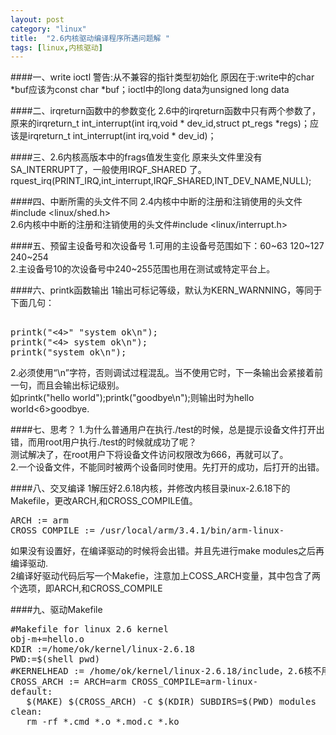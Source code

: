 ```yaml
---
layout: post
category: "linux"
title:  "2.6内核驱动编译程序所遇问题解 "
tags: [linux,内核驱动]
---
```

####一、write ioctl 警告:从不兼容的指针类型初始化
原因在于:write中的char *buf应该为const char *buf；ioctl中的long data为unsigned long data
 
####二、irqreturn函数中的参数变化
2.6中的irqreturn函数中只有两个参数了，原来的irqreturn_t int_interrupt(int irq,void * dev_id,struct pt_regs *regs)；应该是irqreturn_t int_interrupt(int irq,void * dev_id)；
 
####三、2.6内核高版本中的frags值发生变化
原来头文件里没有SA_INTERRUPT了，一般使用IRQF_SHARED 了。  
rquest_irq(PRINT_IRQ,int_interrupt,IRQF_SHARED,INT_DEV_NAME,NULL);
 
####四、中断所需的头文件不同
2.4内核中中断的注册和注销使用的头文件#include <linux/shed.h>  
2.6内核中中断的注册和注销使用的头文件#include <linux/interrupt.h>

####五、预留主设备号和次设备号
1.可用的主设备号范围如下：60~63 120~127 240~254  
2.主设备号10的次设备号中240~255范围也用在测试或特定平台上。
 
####六、printk函数输出
1输出可标记等级，默认为KERN_WARNNING，等同于下面几句：
<pre> 
printk("<4>" "system ok\n");  
printk("<4> system ok\n");  
printk("system ok\n");  
</pre>
2.必须使用“\n”字符，否则调试过程混乱。当不使用它时，下一条输出会紧接着前一句，而且会输出标记级别。  
如printk("hello world");printk("goodbye\n");则输出时为hello world<6>goodbye.
 
####七、思考？
1.为什么普通用户在执行./test的时候，总是提示设备文件打开出错，而用root用户执行./test的时候就成功了呢？  
测试解决了，在root用户下将设备文件访问权限改为666，再就可以了。  
2.一个设备文件，不能同时被两个设备同时使用。先打开的成功，后打开的出错。

####八、交叉编译
1解压好2.6.18内核，并修改内核目录inux-2.6.18下的Makefile，更改ARCH,和CROSS_COMPILE值。
<pre>
ARCH := arm
CROSS_COMPILE := /usr/local/arm/3.4.1/bin/arm-linux-
</pre>
如果没有设置好，在编译驱动的时候将会出错。并且先进行make modules之后再编译驱动.  
2编译好驱动代码后写一个Makefie，注意加上COSS_ARCH变量，其中包含了两个选项，即ARCH,和CROSS_COMPILE

####九、驱动Makefile
<pre>
#Makefile for linux 2.6 kernel
obj-m+=hello.o
KDIR :=/home/ok/kernel/linux-2.6.18
PWD:=$(shell pwd)
#KERNELHEAD := /home/ok/kernel/linux-2.6.18/include，2.6核不用到。
CROSS_ARCH := ARCH=arm CROSS_COMPILE=arm-linux-
default:
   $(MAKE) $(CROSS_ARCH) -C $(KDIR) SUBDIRS=$(PWD) modules
clean:
   rm -rf *.cmd *.o *.mod.c *.ko
</pre>
